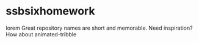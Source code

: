 # ssbsixhomework
lorem Great repository names are short and memorable. Need inspiration? How about animated-tribble
